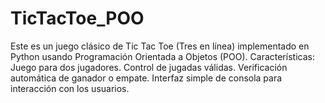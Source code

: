 # TicTacToe_POO
Este es un juego clásico de Tic Tac Toe (Tres en línea) implementado en Python usando Programación Orientada a Objetos (POO).  Características:  Juego para dos jugadores. Control de jugadas válidas. Verificación automática de ganador o empate. Interfaz simple de consola para interacción con los usuarios.
